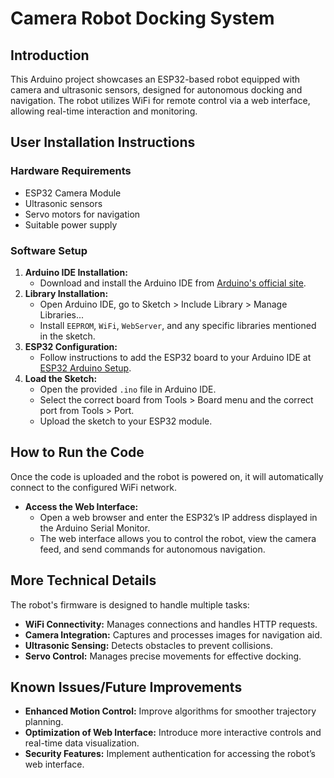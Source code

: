 # Camera Robot Docking System

## Introduction

This Arduino project showcases an ESP32-based robot equipped with camera and ultrasonic sensors, designed for autonomous docking and navigation. The robot utilizes WiFi for remote control via a web interface, allowing real-time interaction and monitoring.

## User Installation Instructions

### Hardware Requirements

- ESP32 Camera Module
- Ultrasonic sensors
- Servo motors for navigation
- Suitable power supply

### Software Setup

1. **Arduino IDE Installation:**
   - Download and install the Arduino IDE from [Arduino's official site](https://www.arduino.cc/en/software).
2. **Library Installation:**
   - Open Arduino IDE, go to Sketch > Include Library > Manage Libraries...
   - Install `EEPROM`, `WiFi`, `WebServer`, and any specific libraries mentioned in the sketch.
3. **ESP32 Configuration:**
   - Follow instructions to add the ESP32 board to your Arduino IDE at [ESP32 Arduino Setup](https://randomnerdtutorials.com/installing-the-esp32-board-in-arduino-ide-windows-instructions/).
4. **Load the Sketch:**
   - Open the provided `.ino` file in Arduino IDE.
   - Select the correct board from Tools > Board menu and the correct port from Tools > Port.
   - Upload the sketch to your ESP32 module.

## How to Run the Code

Once the code is uploaded and the robot is powered on, it will automatically connect to the configured WiFi network.

- **Access the Web Interface:**
  - Open a web browser and enter the ESP32’s IP address displayed in the Arduino Serial Monitor.
  - The web interface allows you to control the robot, view the camera feed, and send commands for autonomous navigation.

## More Technical Details

The robot's firmware is designed to handle multiple tasks:
- **WiFi Connectivity:** Manages connections and handles HTTP requests.
- **Camera Integration:** Captures and processes images for navigation aid.
- **Ultrasonic Sensing:** Detects obstacles to prevent collisions.
- **Servo Control:** Manages precise movements for effective docking.

## Known Issues/Future Improvements

- **Enhanced Motion Control:** Improve algorithms for smoother trajectory planning.
- **Optimization of Web Interface:** Introduce more interactive controls and real-time data visualization.
- **Security Features:** Implement authentication for accessing the robot’s web interface.


